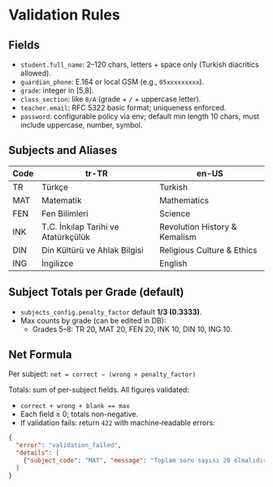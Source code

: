 # Validation Rules

## Fields
- `student.full_name`: 2–120 chars, letters + space only (Turkish diacritics allowed).
- `guardian_phone`: E.164 or local GSM (e.g., `05xxxxxxxxx`).
- `grade`: integer in [5,8].
- `class_section`: like `8/A` (grade + `/` + uppercase letter).
- `teacher.email`: RFC 5322 basic format; uniqueness enforced.
- `password`: configurable policy via env; default min length 10 chars, must include uppercase, number, symbol.

## Subjects and Aliases
| Code | tr-TR | en-US |
|---|---|---|
| TR  | Türkçe | Turkish |
| MAT | Matematik | Mathematics |
| FEN | Fen Bilimleri | Science |
| INK | T.C. İnkılap Tarihi ve Atatürkçülük | Revolution History & Kemalism |
| DIN | Din Kültürü ve Ahlak Bilgisi | Religious Culture & Ethics |
| ING | İngilizce | English |

## Subject Totals per Grade (default)
- `subjects_config.penalty_factor` default **1/3 (0.3333)**.
- Max counts by grade (can be edited in DB):
  - Grades 5–8: TR 20, MAT 20, FEN 20, INK 10, DIN 10, ING 10.

## Net Formula
Per subject: `net = correct − (wrong × penalty_factor)`

Totals: sum of per-subject fields. All figures validated:
- `correct + wrong + blank == max`
- Each field ≥ 0; totals non-negative.
- If validation fails: return `422` with machine‑readable errors:
```json
{
  "error": "validation_failed",
  "details": [
    {"subject_code": "MAT", "message": "Toplam soru sayısı 20 olmalıdır."}
  ]
}
```
